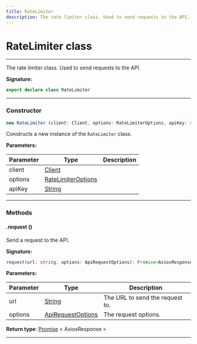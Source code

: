 ```yaml
---
title: RateLimiter
description: The rate limiter class. Used to send requests to the API.
---
```


# RateLimiter class

---

The rate limiter class. Used to send requests to the API.

**Signature:**

```ts
export declare class RateLimiter 
```

---

### Constructor

```ts
new RateLimiter (client: Client, options: RateLimiterOptions, apiKey: string)
```

Constructs a new instance of the `RateLimiter` class.

**Parameters:**

| Parameter | Type | Description |
| --------- | ---- | ----------- |
| client | [Client](/api/classes/client) |  |
| options | [RateLimiterOptions](/api/interfaces/ratelimiteroptions) |  |
| apiKey | [String](https://developer.mozilla.org/en-US/docs/Web/JavaScript/Reference/Global_Objects/String) |  |
---

### Methods

#### .request ()

Send a request to the API.




**Signature:**

```ts
request(url: string, options: ApiRequestOptions): Promise<AxiosResponse>;
```

**Parameters:**

| Parameter | Type | Description |
| --------- | ---- | ----------- |
| url | [String](https://developer.mozilla.org/en-US/docs/Web/JavaScript/Reference/Global_Objects/String) | The URL to send the request to. |
| options | [ApiRequestOptions](/api/interfaces/apirequestoptions) | The request options. |

**Return type**: [Promise](https://developer.mozilla.org/en-US/docs/Web/JavaScript/Reference/Global_Objects/Promise) \< AxiosResponse \>

---

